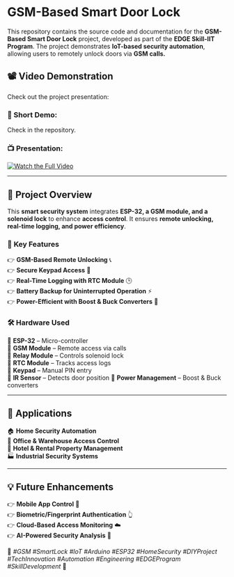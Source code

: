  # GSM-Based Smart Door Lock 

This repository contains the source code and documentation for the **GSM-Based Smart Door Lock** project, developed as part of the **EDGE Skill-IIT Program**. The project demonstrates **IoT-based security automation**, allowing users to remotely unlock doors via **GSM calls.**  

## 📽️ **Video Demonstration**  
Check out the project presentation:  

### 🎥 Short Demo:  

Check in the repository.  

### 📺 Presentation:  
[![Watch the Full Video](https://img.youtube.com/vi/SC1n-AXb2TM/0.jpg)](https://youtu.be/SC1n-AXb2TM)  

---

## 📌 **Project Overview**  
This **smart security system** integrates **ESP-32, a GSM module, and a solenoid lock** to enhance **access control**. It ensures **remote unlocking, real-time logging, and power efficiency**.  

### 🎯 **Key Features**  
👉 **GSM-Based Remote Unlocking** 📞  
👉 **Secure Keypad Access** 🔢  
👉 **Real-Time Logging with RTC Module** 🕒  
👉 **Battery Backup for Uninterrupted Operation** ⚡  
👉 **Power-Efficient with Boost & Buck Converters** 💪  

### 🛠️ **Hardware Used**  
🐹 **ESP-32** – Micro-controller   
🐹 **GSM Module** – Remote access via calls  
🐹 **Relay Module** – Controls solenoid lock  
🐹 **RTC Module** – Tracks access logs  
🐹 **Keypad** – Manual PIN entry  
🐹 **IR Sensor** – Detects door position 
🐹 **Power Management** – Boost & Buck converters  

---

## 📌 **Applications**  
🏠 **Home Security Automation**  
🏢 **Office & Warehouse Access Control**  
🏨 **Hotel & Rental Property Management**  
🏭 **Industrial Security Systems**  

---

## 💡 **Future Enhancements**  
👉 **Mobile App Control** 📱  
👉 **Biometric/Fingerprint Authentication** 👆  
👉 **Cloud-Based Access Monitoring** ☁️  
👉 **AI-Powered Security Analysis** 🤖  


🔹 _#GSM #SmartLock #IoT #Arduino #ESP32 #HomeSecurity #DIYProject #TechInnovation #Automation #Engineering #EDGEProgram #SkillDevelopment_ 🚀  

